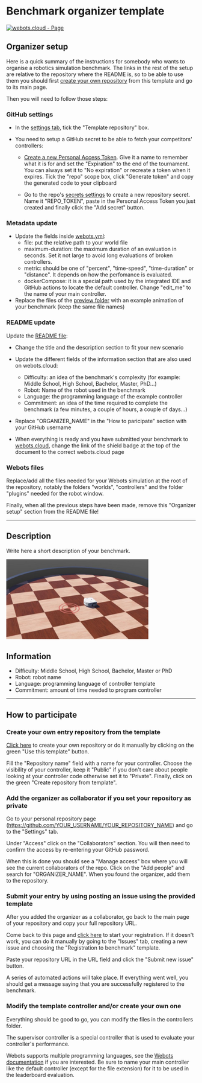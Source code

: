 <span id="title">

# Benchmark organizer template

</span>

[![webots.cloud - Page](https://img.shields.io/badge/webots.cloud-Page-007ACC)](https://benchmark.webots.cloud/run?version=R2022b&url=https://github.com/Jean-Eudes-le-retour/bare-benchmark-example/blob/main/worlds/robot_programming.wbt&type=benchmark)

## Organizer setup

Here is a quick summary of the instructions for somebody who wants to organise a robotics simulation benchmark. The links in the rest of the setup are relative to the repository where the README is, so to be able to use them you should first [create your own repository](../../generate) from this template and go to its main page.

Then you will need to follow those steps:

### GitHub settings
- In the [settings tab](../../settings), tick the "Template repository" box.

- You need to setup a GitHub secret to be able to fetch your competitors' controllers:

  - [Create a new Personal Access Token](../../../../settings/tokens/new). Give it a name to remember what it is for and set the "Expiration" to the end of the tournament. You can always set it to "No expiration" or recreate a token when it expires. Tick the "repo" scope box, click "Generate token" and copy the generated code to your clipboard

  - Go to the repo's [secrets settings](../../settings/secrets/actions/new) to create a new repository secret. Name it "REPO_TOKEN", paste in the Personal Access Token you just created and finally click the "Add secret" button.

### Metadata update

- Update the fields inside [webots.yml](../../edit/main/webots.yml):
  - file: put the relative path to your world file
  - maximum-duration: the maximum duration of an evaluation in seconds. Set it not large to avoid long evaluations of broken controllers.
  - metric: should be one of "percent", "time-speed", "time-duration" or "distance". It depends on how the perfomance is evaluated.
  - dockerCompose: it is a special path used by the integrated IDE and GitHub actions to locate the default controller. Change "edit_me" to the name of your main controller.
- Replace the files of the [preview folder](/preview) with an example animation of your benchmark (keep the same file names)

### README update

Update the [README file](../../edit/main/README.md):

- Change the title and the description section to fit your new scenario

- Update the different fields of the information section that are also used on webots.cloud:
  - Difficulty: an idea of the benchmark's complexity (for example: Middle School, High School, Bachelor, Master, PhD...)
  - Robot: Name of the robot used in the benchmark
  - Language: the programming language of the example controller
  - Commitment: an idea of the time required to complete the benchmark (a few minutes, a couple of hours, a couple of days...)

- Replace "ORGANIZER_NAME" in the "How to paricipate" section with your GitHub username

- When everything is ready and you have submitted your benchmark to [webots.cloud](https://benchmark.webots.cloud/benchmark), change the link of the shield badge at the top of the document to the correct webots.cloud page

### Webots files

Replace/add all the files needed for your Webots simulation at the root of the repository, notably the folders "worlds", "controllers" and the folder "plugins" needed for the robot window.

Finally, when all the previous steps have been made, remove this "Organizer setup" section from the README file!

<!-- <details>
<summary style="font-size:1.25em">Detailed step-by-step guide</summary>

TODO: Detailed step-by-step guide if needed
 could be done in the wiki of the repo?

</details>
-->

---

## Description

<span id="description">

Write here a short description of your benchmark.

</span>

<img src="./preview/thumbnail.jpg" width="75%">

## Information

<span id="information">

- Difficulty: Middle School, High School, Bachelor, Master or PhD
- Robot: robot name
- Language: programming language of controller template
- Commitment: amount of time needed to program controller

</span>

---

## How to participate

### Create your own entry repository from the template

[Click here](../../generate) to create your own repository or do it manually by clicking on the green "Use this template" button.

Fill the "Repository name" field with a name for your controller.
Choose the visibility of your controller, keep it "Public" if you don't care about people looking at your controller code otherwise set it to "Private".
Finally, click on the green "Create repository from template".

### Add the organizer as collaborator if you set your repository as private

Go to your personal repository page (https://github.com/YOUR_USERNAME/YOUR_REPOSITORY_NAME) and go to the "Settings" tab.

Under "Access" click on the "Collaborators" section.
You will then need to confirm the access by re-entering your GitHub password.

When this is done you should see a "Manage access" box where you will see the current collaborators of the repo.
Click on the "Add people" and search for "ORGANIZER_NAME". When you found the organizer, add them to the repository.

### Submit your entry by using posting an issue using the provided template

After you added the organizer as a collaborator, go back to the main page of your repository and copy your full repository URL.

Come back to this page and [click here](../../issues/new?assignees=&labels=registration&template=registration_form.yml&title=Registration+to+benchmark) to start your registration. If it doesn't work, you can do it manually by going to the "Issues" tab, creating a new issue and choosing the "Registration to benchmark" template.

Paste your repository URL in the URL field and click the "Submit new issue" button.

A series of automated actions will take place. If everything went well, you should get a message saying that you are successfully registered to the benchmark.

### Modify the template controller and/or create your own one

Everything should be good to go, you can modify the files in the controllers folder.

The supervisor controller is a special controller that is used to evaluate your controller's performance.

Webots supports multiple programming languages, see the [Webots documentation](https://www.cyberbotics.com/doc/guide/language-setup) if you are interested.
Be sure to name your main controller like the default controller (except for the file extension) for it to be used in the leaderboard evaluation.
